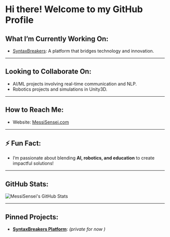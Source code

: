 # Hi there!  Welcome to my GitHub Profile

##  What I’m Currently Working On:
- [SyntaxBreakers](https://syntaxbreakers.com): A platform that bridges technology and innovation. 
---
##  Looking to Collaborate On:
- AI/ML projects involving real-time communication and NLP.
- Robotics projects and simulations in Unity3D.
---
##  How to Reach Me:
-  Website: [MessiSensei.com](https://www.messisensei.com)
---
## ⚡ Fun Fact:
- I’m passionate about blending **AI, robotics, and education** to create impactful solutions! 

---

## GitHub Stats:
![MessiSensei's GitHub Stats](https://github-readme-stats.vercel.app/api?username=MessiSensei&show_icons=true&theme=radical)

---

## Pinned Projects:
-  **[SyntaxBreakers Platform](https://github.com/MessiSensei/SyntaxBreakers)**: *(private for now )*

